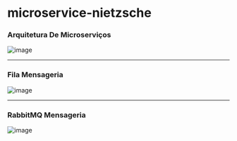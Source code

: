 # microservice-nietzsche

### Arquitetura De Microserviços
![image](https://user-images.githubusercontent.com/83541826/181349438-0c7606a0-8878-43f1-a09b-49edf91d6814.png)

***

### Fila Mensageria
![image](https://user-images.githubusercontent.com/83541826/181349679-78700a97-e360-461a-867d-5f17c778a850.png)

***

### RabbitMQ Mensageria
![image](https://user-images.githubusercontent.com/83541826/181349907-990a3294-7feb-4d43-b13b-c1748dfb5e6c.png)


